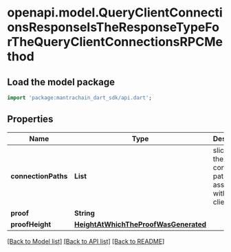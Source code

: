 # openapi.model.QueryClientConnectionsResponseIsTheResponseTypeForTheQueryClientConnectionsRPCMethod

## Load the model package
```dart
import 'package:mantrachain_dart_sdk/api.dart';
```

## Properties
Name | Type | Description | Notes
------------ | ------------- | ------------- | -------------
**connectionPaths** | **List<String>** | slice of all the connection paths associated with a client. | [optional] [default to const []]
**proof** | **String** |  | [optional] 
**proofHeight** | [**HeightAtWhichTheProofWasGenerated**](HeightAtWhichTheProofWasGenerated.md) |  | [optional] 

[[Back to Model list]](../README.md#documentation-for-models) [[Back to API list]](../README.md#documentation-for-api-endpoints) [[Back to README]](../README.md)


